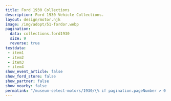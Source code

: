 ```yaml
---
title: Ford 1930 Collections
description: Ford 1930 Vehicle Collections.
layout: design/motor.njk
image: /img/adopt/51-fordor.webp
pagination:
  data: collections.ford1930
  size: 9
  reverse: true
testdata:
 - item1
 - item2
 - item3
 - item4
show_event_article: false
show_ford_store: false
show_partner: false
show_nearby: false
permalink: "/museum-select-motors/1930/{% if pagination.pageNumber > 0 %}page-{{ pagination.pageNumber + 1 }}/{% endif %}index.html"
---
```


